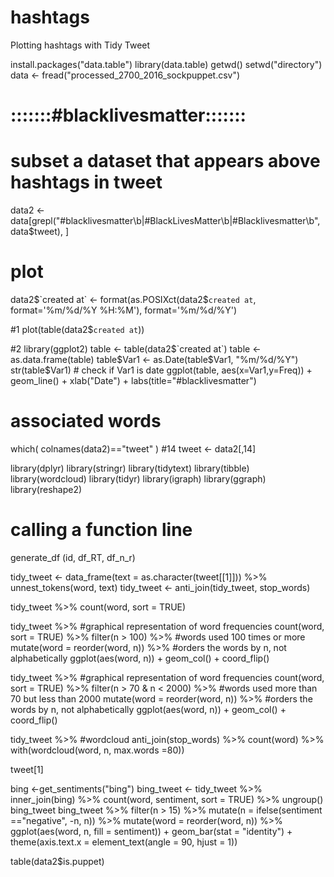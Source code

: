 # hashtags
Plotting hashtags with Tidy Tweet

install.packages("data.table")
library(data.table)
getwd()
setwd("directory")
data <- fread("processed_2700_2016_sockpuppet.csv")


# :::::::#blacklivesmatter:::::::

# subset a dataset that appears above hashtags in tweet
data2 <- data[grepl("#blacklivesmatter\\b|#BlackLivesMatter\\b|#Blacklivesmatter\\b", data$tweet), ] 


# plot
data2$`created at` <- format(as.POSIXct(data2$`created at`, format='%m/%d/%Y %H:%M'), format='%m/%d/%Y')

#1
plot(table(data2$`created at`))

#2
library(ggplot2)
table <- table(data2$`created at`)
table <- as.data.frame(table)
table$Var1 <- as.Date(table$Var1, "%m/%d/%Y")
str(table$Var1) # check if Var1 is date
ggplot(table, aes(x=Var1,y=Freq)) +
        geom_line() +
        xlab("Date") +
        labs(title="#blacklivesmatter")

# associated words

which( colnames(data2)=="tweet" ) #14
tweet <- data2[,14]

library(dplyr)
library(stringr)
library(tidytext)
library(tibble)
library(wordcloud)
library(tidyr)
library(igraph)
library(ggraph)
library(reshape2)

# calling a function line

generate_df (id, df_RT, df_n_r)

tidy_tweet <- data_frame(text = as.character(tweet[[1]])) %>%
        unnest_tokens(word, text)
tidy_tweet <- anti_join(tidy_tweet, stop_words)

tidy_tweet %>%
        count(word, sort = TRUE)

tidy_tweet %>% #graphical representation of word frequencies
        count(word, sort = TRUE) %>%
        filter(n > 100) %>%    #words used 100 times or more
        mutate(word = reorder(word, n)) %>% #orders the words by n, not alphabetically
        ggplot(aes(word, n)) +
        geom_col() + 
        coord_flip()

tidy_tweet %>% #graphical representation of word frequencies
        count(word, sort = TRUE) %>%
        filter(n > 70 & n < 2000) %>%    #words used more than 70 but less than 2000
        mutate(word = reorder(word, n)) %>% #orders the words by n, not alphabetically
        ggplot(aes(word, n)) +
        geom_col() + 
        coord_flip()

tidy_tweet %>% #wordcloud
        anti_join(stop_words) %>%
        count(word) %>%
        with(wordcloud(word, n, max.words =80))


tweet[1]

bing <-get_sentiments("bing")
bing_tweet <- tidy_tweet %>%
        inner_join(bing) %>%
        count(word, sentiment, sort = TRUE) %>%
        ungroup()
bing_tweet
bing_tweet %>%
        filter(n > 15) %>%
        mutate(n = ifelse(sentiment =="negative", -n, n)) %>%
        mutate(word = reorder(word, n)) %>%
        ggplot(aes(word, n, fill = sentiment)) +
        geom_bar(stat = "identity") +
        theme(axis.text.x = element_text(angle = 90, hjust = 1))

table(data2$is.puppet)
